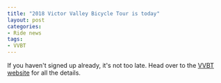 ```yaml
---
title: "2018 Victor Valley Bicycle Tour is today"
layout: post
categories:
- Ride news
tags:
- VVBT
---
```


If you haven't signed up already, it's not too late. Head over to the [VVBT website](https://victorvalleybicycletour.com) for all the details.
